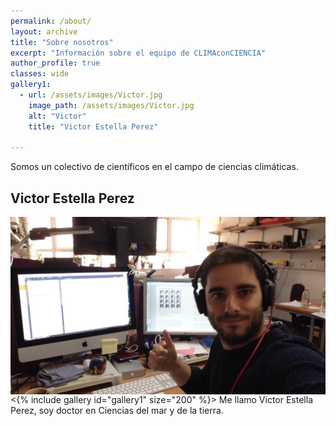 ```yaml
---
permalink: /about/
layout: archive
title: "Sobre nosotros"
excerpt: "Información sobre el equipo de CLIMAconCIENCIA"
author_profile: true 
classes: wide
gallery1:
  - url: /assets/images/Victor.jpg
    image_path: /assets/images/Victor.jpg
    alt: "Victor"
    title: "Victor Estella Perez"
  
---
```


Somos un colectivo de científicos en el campo de ciencias climáticas. 




<h2>Victor Estella Perez</h2>

<img src="/assets/images/Victor.jpg"
     alt="Victor Estella Perez"
     style="float: left; margin-right: 10px;" />
<{% include gallery id="gallery1" size="200" %}>
Me llamo Victor Estella Perez, soy doctor en Ciencias del mar y de la tierra. 
